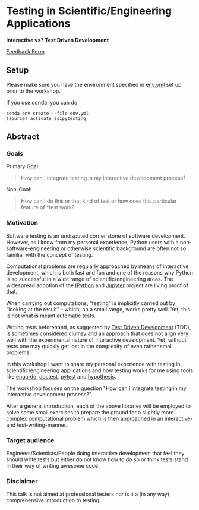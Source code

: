 # Testing in Scientific/Engineering Applications

**Interactive vs? Test Driven Development**


[Feedback Form](https://goo.gl/forms/bCiFFK6vVEbDpQHS2)


## Setup

Please make sure you have the environment specified in [env.yml](env.yml) 
set up prior to the workshop. 

If you use conda, you can do

```
conda env create --file env.yml
(source) activate scipytesting
```


## Abstract

### Goals

Primary Goal:

> How can I integrate testing in my interactive development process?


Non-Goal:

> How can I do this or that kind of test or how does this particular feature of 
*test work?


### Motivation

Software testing is an undisputed corner stone of software development. 
However, as I know from my personal experience, Python users with a 
non-software-engineering or otherwise scientific background are often not so 
familiar with the concept of testing.

Computational problems are regularly approached by means of interactive 
development, which is both fast and fun and one of the reasons why Python is so 
successful in a wide range of scientific/engineering areas. The widespread 
adoption of the [IPython](http://ipython.org/) and 
[Jupyter](http://jupyter.org/) project are living proof of that.

When carrying out computations, “testing” is implicitly carried out by 
“looking at the result” - which, on a small range, works pretty well. Yet, 
this is not what is meant automatic tests.

Writing tests beforehand, as suggested by 
[Test Driven Development](https://en.wikipedia.org/wiki/Test-driven_development)
(TDD), is sometimes considered clumsy and an approach that does not align very 
well with the experimental nature of interactive development. Yet, without 
tests one may quickly get lost in the complexity of even rather small problems.

In this workshop I want to share my personal experience with testing in 
scientific/engineering applications and how testing works for me using
tools like [engarde](http://engarde.readthedocs.org/), 
[doctest](https://docs.python.org/3/library/doctest.html), 
[pytest](http://pytest.org/) and 
[hypothesis](http://hypothesis.readthedocs.org/).

The workshop focuses on the question "How can I integrate testing in my 
interactive development process?".

After a general introduction, each of the above libraries will be employed 
to solve some small exercises to prepare the ground for a slightly more complex 
computational problem which is then approached in an interactive- and 
test-writing-manner.


### Target audience
Engineers/Scientists/People doing interactive development that feel they 
should write tests but either do not know how to do so or think tests stand in 
their way of writing awesome code.


### Disclaimer
This talk is not aimed at professional testers nor is it a (in any way) 
comprehensive introduction to testing.
